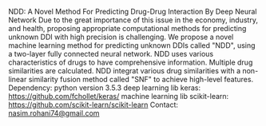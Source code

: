 NDD: A Novel Method For Predicting Drug-Drug Interaction By Deep Neural Network
Due to the great importance of this issue in the economy, industry, and
health, proposing appropriate computational methods for predicting unknown
DDI with high precision is challenging. We propose a novel machine learning
method for predicting unknown DDIs called "NDD", using a two-layer fully
connected neural network. NDD uses various characteristics of drugs to have
comprehensive information. Multiple drug similarities are calculated. NDD integrat various drug similarities with a non-linear similarity fusion method called "SNF" to achieve high-level features.
Dependency:
python version 3.5.3
deep learning lib keras: https://github.com/fchollet/keras/ 
machine learning lib scikit-learn: https://github.com/scikit-learn/scikit-learn
Contact: nasim.rohani74@gmail.com
